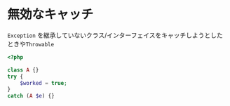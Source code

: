 # 無効なキャッチ

`Exception` を継承していないクラス/インターフェイスをキャッチしようとしたときや`Throwable`

```php
<?php

class A {}
try {
    $worked = true;
}
catch (A $e) {}
```

